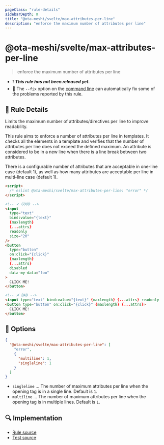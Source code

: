 ```yaml
---
pageClass: "rule-details"
sidebarDepth: 0
title: "@ota-meshi/svelte/max-attributes-per-line"
description: "enforce the maximum number of attributes per line"
---
```


# @ota-meshi/svelte/max-attributes-per-line

> enforce the maximum number of attributes per line

- :exclamation: <badge text="This rule has not been released yet." vertical="middle" type="error"> **_This rule has not been released yet._** </badge>
- :wrench: The `--fix` option on the [command line](https://eslint.org/docs/user-guide/command-line-interface#fixing-problems) can automatically fix some of the problems reported by this rule.

## :book: Rule Details

Limits the maximum number of attributes/directives per line to improve readability.

This rule aims to enforce a number of attributes per line in templates.
It checks all the elements in a template and verifies that the number of attributes per line does not exceed the defined maximum.
An attribute is considered to be in a new line when there is a line break between two attributes.

There is a configurable number of attributes that are acceptable in one-line case (default 1), as well as how many attributes are acceptable per line in multi-line case (default 1).

<eslint-code-block fix>

<!--eslint-skip-->

```html
<script>
  /* eslint @ota-meshi/svelte/max-attributes-per-line: "error" */
</script>

<!-- ✓ GOOD -->
<input
  type="text"
  bind:value="{text}"
  {maxlength}
  {...attrs}
  readonly
  size="20"
/>
<button
  type="button"
  on:click="{click}"
  {maxlength}
  {...attrs}
  disabled
  data-my-data="foo"
>
  CLICK ME!
</button>

<!-- ✗ BAD -->
<input type="text" bind:value="{text}" {maxlength} {...attrs} readonly />
<button type="button" on:click="{click}" {maxlength} {...attrs}>
  CLICK ME!
</button>
```

</eslint-code-block>

## :wrench: Options

```json
{
  "@ota-meshi/svelte/max-attributes-per-line": [
    "error",
    {
      "multiline": 1,
      "singleline": 1
    }
  ]
}
```

- `singleline` ... The number of maximum attributes per line when the opening tag is in a single line. Default is `1`.
- `multiline` ... The number of maximum attributes per line when the opening tag is in multiple lines. Default is `1`.

## :mag: Implementation

- [Rule source](https://github.com/ota-meshi/eslint-plugin-svelte/blob/main/src/rules/max-attributes-per-line.ts)
- [Test source](https://github.com/ota-meshi/eslint-plugin-svelte/blob/main/tests/src/rules/max-attributes-per-line.ts)
